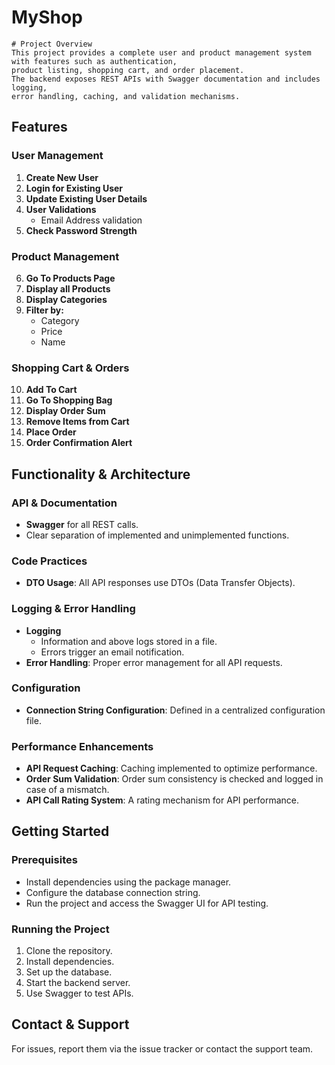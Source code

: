 # MyShop
    # Project Overview
    This project provides a complete user and product management system with features such as authentication,
    product listing, shopping cart, and order placement.
    The backend exposes REST APIs with Swagger documentation and includes logging, 
    error handling, caching, and validation mechanisms.

## Features
### User Management
1. **Create New User**
2. **Login for Existing User**
3. **Update Existing User Details**
4. **User Validations**
   - Email Address validation
5. **Check Password Strength**

### Product Management
6. **Go To Products Page**
7. **Display all Products** 
8. **Display Categories**
9. **Filter by:**
   - Category
   - Price
   - Name

### Shopping Cart & Orders
10. **Add To Cart**
11. **Go To Shopping Bag**
12. **Display Order Sum**
13. **Remove Items from Cart**
14. **Place Order**
15. **Order Confirmation Alert** 

## Functionality & Architecture
### API & Documentation
- **Swagger** for all REST calls.
- Clear separation of implemented and unimplemented functions.

### Code Practices
- **DTO Usage**: All API responses use DTOs (Data Transfer Objects).
<!-- - **No @JsonIgnore** used in the project. -->

### Logging & Error Handling
- **Logging**
  - Information and above logs stored in a file.
  - Errors trigger an email notification.
- **Error Handling**: Proper error management for all API requests.

### Configuration
- **Connection String Configuration**: Defined in a centralized configuration file.

### Performance Enhancements
- **API Request Caching**: Caching implemented to optimize performance.
- **Order Sum Validation**: Order sum consistency is checked and logged in case of a mismatch.
- **API Call Rating System**: A rating mechanism for API performance.

## Getting Started
### Prerequisites
- Install dependencies using the package manager.
- Configure the database connection string.
- Run the project and access the Swagger UI for API testing.

### Running the Project
1. Clone the repository.
2. Install dependencies.
3. Set up the database.
4. Start the backend server.
5. Use Swagger to test APIs.

## Contact & Support
For issues, report them via the issue tracker or contact the support team.

